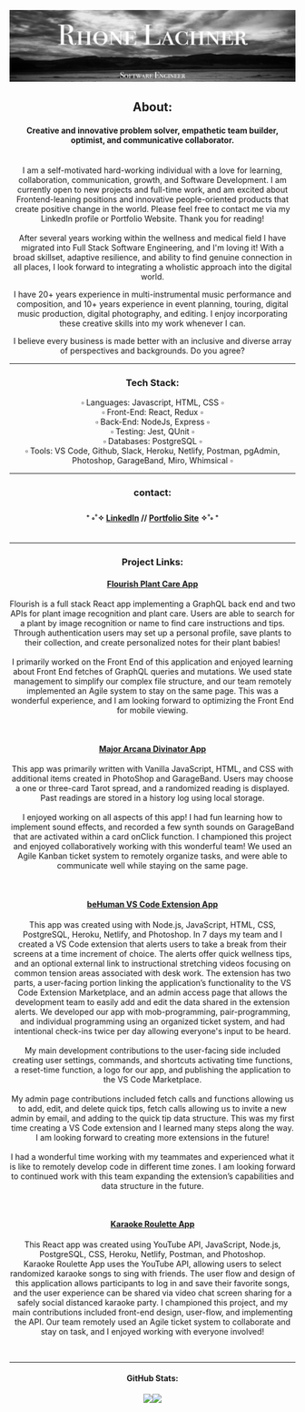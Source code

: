 <img src="header-image.png"></img>

<div align="center">
 
<h2> About: </h2>

   <h4> Creative and innovative problem solver, empathetic team builder, optimist, and communicative collaborator. </h4>
</br>
I am a self-motivated hard-working individual with a love for learning, collaboration, communication, growth, and Software Development. I am currently open to new projects and full-time work, and am excited about Frontend-leaning positions and innovative people-oriented products that create positive change in the world. Please feel free to contact me via my LinkedIn profile or Portfolio Website. Thank you for reading!
</br>
</br>
   After several years working within the wellness and medical field I have migrated into Full Stack Software Engineering, and I'm loving it! With a broad skillset, adaptive resilience, and ability to find genuine connection in all places, I look forward to integrating a wholistic approach into the digital world.

   I have 20+ years experience in multi-instrumental music performance and composition, and 10+ years experience in event planning, touring, digital music production, digital photography, and editing. I enjoy incorporating these creative skills into my work whenever I can.

   I believe every business is made better with an inclusive and diverse array of perspectives and backgrounds. Do you agree?
</div>

---

<div align="center">

<h3> Tech Stack: </h3>
  ▫️ Languages: Javascript, HTML, CSS ▫️ </br>
  ▫️ Front-End: React, Redux ▫️ </br>
  ▫️ Back-End: NodeJs, Express ▫️ </br>
  ▫️ Testing: Jest, QUnit ▫️ </br>
  ▫️ Databases: PostgreSQL ▫️ </br>
  ▫️ Tools: VS Code, Github, Slack, Heroku, Netlify, Postman, pgAdmin, Photoshop, GarageBand, Miro, Whimsical ▫️ </br>
</div>

---

<div align="center">
 
 <h3> contact: </h3>
 
   <h4>
    ⁺ ༚˚✧ <a href="https://www.linkedin.com/in/rhonelachner/">LinkedIn</a> //  
     <a href="https://www.rhonelachner.com">Portfolio Site</a> ✧˚༚ ⁺ </br>
   </h4>
</div>

---
<div align="center">
  <h3> Project Links: </h3>
<h4>
<a href="https://flourish-pro.netlify.app/">Flourish Plant Care App</a>
 </h4>
 <p> Flourish is a full stack React app implementing a GraphQL back end and two APIs for plant image recognition and plant care. Users are able to search for a plant by image recognition or name to find care instructions and tips. Through authentication users may set up a personal profile, save plants to their collection, and create personalized notes for their plant babies! 
</br>
</br>
I primarily worked on the Front End of this application and enjoyed learning about Front End fetches of GraphQL queries and mutations. We used state management to simplify our complex file structure, and our team remotely implemented an Agile system to stay on the same page. This was a wonderful experience, and I am looking forward to optimizing the Front End for mobile viewing. </p>
</br>
<h4>
<a href="https://mystechal-divinators.github.io/project-week-tarot-divinators/index.html">Major Arcana Divinator App</a>
</h4>
 <p> This app was primarily written with Vanilla JavaScript, HTML, and CSS with additional items created in PhotoShop and GarageBand. Users may choose a one or three-card Tarot spread, and a randomized reading is displayed. Past readings are stored in a history log using local storage.
 </br>
 </br>
I enjoyed working on all aspects of this app! I had fun learning how to implement sound effects, and recorded a few synth sounds on GarageBand that are activated within a card onClick function. I championed this project and enjoyed collaboratively working with this wonderful team! We used an Agile Kanban ticket system to remotely organize tasks, and were able to communicate well while staying on the same page. </p>
</br>
<h4>
<a href="https://marketplace.visualstudio.com/items?itemName=not-bot.be-human&ssr=false#overview">beHuman VS Code Extension App</a>
</h4>
 <p> This app was created using with Node.js, JavaScript, HTML, CSS, PostgreSQL, Heroku, Netlify, and Photoshop. In 7 days my team and I created a VS Code extension that alerts users to take a break from their screens at a time increment of choice. The alerts offer quick wellness tips, and an optional external link to instructional stretching videos focusing on common tension areas associated with desk work. 
The extension has two parts, a user-facing portion linking the application’s functionality to the VS Code Extension Marketplace, and an admin access page that allows the development team to easily add and edit the data shared in the extension alerts. We developed our app with mob-programming, pair-programming, and individual programming using an organized ticket system, and had intentional check-ins twice per day allowing everyone's input to be heard.
</br>
</br>
My main development contributions to the user-facing side included creating user settings, commands, and shortcuts activating time functions, a reset-time function, a logo for our app, and publishing the application to the VS Code Marketplace.
</br>
</br>
My admin page contributions included fetch calls and functions allowing us to add, edit, and delete quick tips, fetch calls allowing us to invite a new admin by email, and adding to the quick tip data structure. This was my first time creating a VS Code extension and I learned many steps along the way. I am looking forward to creating more extensions in the future!
</br>
</br>
I had a wonderful time working with my teammates and experienced what it is like to remotely develop code in different time zones. I am looking forward to continued work with this team expanding the extension’s capabilities and data structure in the future.
</p>
</br>
<h4>
<a href="https://karaoke-roulette.netlify.app/">Karaoke Roulette App</a>
</h4>
 <p> This React app was created using YouTube API, JavaScript, Node.js, PostgreSQL, CSS, Heroku, Netlify, Postman, and Photoshop. 
 </br>
Karaoke Roulette App uses the YouTube API, allowing users to select randomized karaoke songs to sing with friends. The user flow and design of this application allows participants to log in and save their favorite songs, and the user experience can be shared via video chat screen sharing for a safely social distanced karaoke party. I championed this project, and my main contributions included front-end design, user-flow, and implementing the API. Our team remotely used an Agile ticket system to collaborate and stay on task, and I enjoyed working with everyone involved! </p>
</br>
</div>

---

<div align="center">
 <h4>
   GitHub Stats:
 </h4>
</div>  
 
<div align="center">
  <img align="" height="130px" src="https://github-readme-stats.vercel.app/api?username=rhonelachner&show_icons=true&hide_title=true&hide_border=true&theme=dark" /><img align="" height="130px" src="https://github-readme-stats.vercel.app/api/top-langs/?username=rhonelachner&show_icons=true&hide_border=true&hide_title=true&layout=compact&theme=dark" />
</div>
